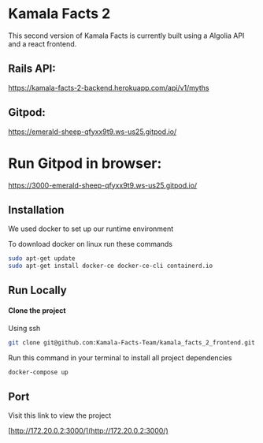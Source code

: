 # Kamala Facts 2

This second version of Kamala Facts is currently built using a Algolia API and a react frontend. 

## Rails API:
https://kamala-facts-2-backend.herokuapp.com/api/v1/myths

## Gitpod:
https://emerald-sheep-qfyxx9t9.ws-us25.gitpod.io/
# Run Gitpod in browser: 
https://3000-emerald-sheep-qfyxx9t9.ws-us25.gitpod.io/

## Installation

We used docker to set up our runtime environment

To download docker on linux run these commands

```bash
sudo apt-get update
sudo apt-get install docker-ce docker-ce-cli containerd.io
```

## Run Locally

#### Clone the project

Using ssh

```bash
git clone git@github.com:Kamala-Facts-Team/kamala_facts_2_frontend.git
```

Run this command in your terminal to install all project dependencies

```bash
docker-compose up
```

## Port

Visit this link to view the project

[http://172.20.0.2:3000/](http://172.20.0.2:3000/)

